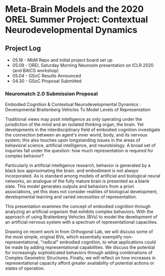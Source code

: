 # Meta-Brain Models and the 2020 OREL Summer Project: Contextual Neurodevelopmental Dynamics


## Project Log
- 05.18 - MbM Repo and initial project board set up
- 05.09 - OREL Saturday Morning Neurosim presentation on ICLR 2020 (and BAICS workshop)
- 05.04 - GSoC Results Announced
- 04.30 - GSoC Proposal Submitted 

### Neuromatch 2.0 Submission Proposal 
Embodied Cognition & Contextual Neurodevelopmental Dynamics : Developmental Braitenberg Vehicles To Model Levels of Representation 

Traditional views may posit intelligence as only operating under the jurisdiction of the mind and an isolated thinking organ, the brain. Yet developments in the interdisciplinary field of embodied cognition investigate the connection between an agent's inner world, body, and its nervous system; this also touches upon longstanding issues in the areas of behavioral science, artificial intelligence, and neurobiology. A broad set of inquiries fall under the question: how much representation is required for complex behavior?

Particularly in artificial intelligence research, behavior is generated by a black box approximating the brain. and embodiment is not always incorporated. As is standard among models of artificial and biological neural networks, an analogue of the fully mature brain is presented as a blank slate. This model generates outputs and behaviors from a priori associations, yet this does not consider  realities of biological development, developmental learning and varied necessities of representation.

This presentation examines the concept of embodied cognition through analyzing an artificial organism that exhibits complex behaviors. With the approach of using Braitenberg Vehicles (BVs) to model the development of an artificial nervous system with a spectrum of representational capacities.

Drawing on recent work in from Orthogonal Lab, we will discuss some of the most simple, original BVs, which essentially exemplify non-representational, "radical" embodied cognition, to what applications could be made by adding representational capabilities.  We discuss the potential for increasingly sophisticated behaviors through adding combinations of Complex Geometric Structures. Finally, we will reflect on how increases in representational capacity afford greater availability of potential actions or states of operation.
